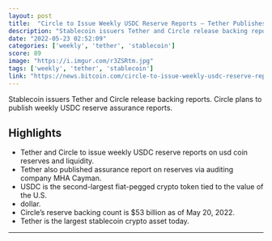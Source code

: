 ```yaml
---
layout: post
title:  "Circle to Issue Weekly USDC Reserve Reports — Tether Publishes May 2022 Assurance Report"
description: "Stablecoin issuers Tether and Circle release backing reports. Circle plans to publish weekly USDC reserve assurance reports."
date: "2022-05-23 02:52:09"
categories: ['weekly', 'tether', 'stablecoin']
score: 89
image: "https://i.imgur.com/r3ZSRtm.jpg"
tags: ['weekly', 'tether', 'stablecoin']
link: "https://news.bitcoin.com/circle-to-issue-weekly-usdc-reserve-reports-tether-publishes-may-2022-assurance-report/"
---
```


Stablecoin issuers Tether and Circle release backing reports. Circle plans to publish weekly USDC reserve assurance reports.

## Highlights

- Tether and Circle to issue weekly USDC reserve reports on usd coin reserves and liquidity.
- Tether also published assurance report on reserves via auditing company MHA Cayman.
- USDC is the second-largest fiat-pegged crypto token tied to the value of the U.S.
- dollar.
- Circle’s reserve backing count is $53 billion as of May 20, 2022.
- Tether is the largest stablecoin crypto asset today.

---
